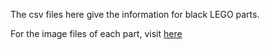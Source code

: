 The csv files here give the information for black LEGO parts.

For the image files of each part, visit [here](https://duke.app.box.com/folder/124863770341)

